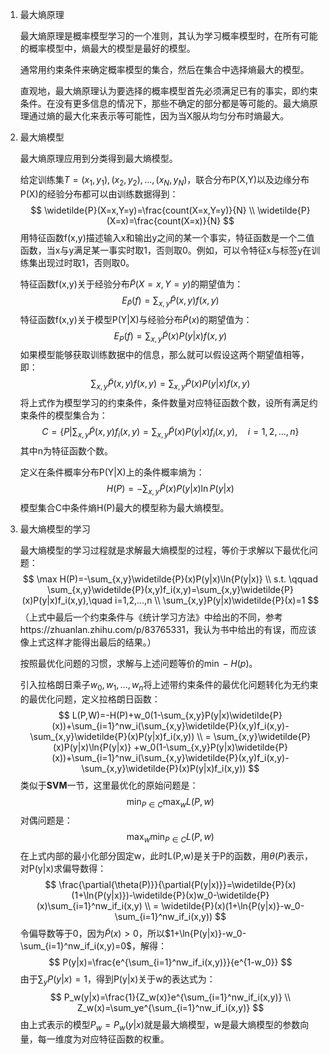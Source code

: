 1. 最大熵原理

   最大熵原理是概率模型学习的一个准则，其认为学习概率模型时，在所有可能的概率模型中，熵最大的模型是最好的模型。

   通常用约束条件来确定概率模型的集合，然后在集合中选择熵最大的模型。

   直观地，最大熵原理认为要选择的概率模型首先必须满足已有的事实，即约束条件。在没有更多信息的情况下，那些不确定的部分都是等可能的。最大熵原理通过熵的最大化来表示等可能性，因为当X服从均匀分布时熵最大。

2. 最大熵模型

   最大熵原理应用到分类得到最大熵模型。

   给定训练集$T={(x_1,y_1),(x_2,y_2),...,(x_N,y_N)}$，联合分布P(X,Y)以及边缘分布P(X)的经验分布都可以由训练数据得到：
$$
   \widetilde{P}(X=x,Y=y)=\frac{count(X=x,Y=y)}{N}
   \\ \widetilde{P}(X=x)=\frac{count(X=x)}{N}
   $$
   用特征函数f(x,y)描述输入x和输出y之间的某一个事实，特征函数是一个二值函数，当x与y满足某一事实时取1，否则取0。例如，可以令特征x与标签y在训练集出现过时取1，否则取0。
   
   特征函数f(x,y)关于经验分布$\widetilde{P}(X=x,Y=y)$的期望值为：
   $$
   E_{\widetilde{P}}(f)=\sum_{x,y}\widetilde{P}(x,y)f(x,y)
   $$
   特征函数f(x,y)关于模型P(Y|X)与经验分布$\widetilde{P}(x)$的期望值为：
   $$
   E_{P}(f)=\sum_{x,y}\widetilde{P}(x)P(y|x)f(x,y)
   $$
   如果模型能够获取训练数据中的信息，那么就可以假设这两个期望值相等，即：
   $$
   \sum_{x,y}\widetilde{P}(x,y)f(x,y)=\sum_{x,y}\widetilde{P}(x)P(y|x)f(x,y)
   $$
   将上式作为模型学习的约束条件，条件数量对应特征函数个数，设所有满足约束条件的模型集合为：
   $$
   C=\{P|\sum_{x,y}\widetilde{P}(x,y)f_i(x,y)=\sum_{x,y}\widetilde{P}(x)P(y|x)f_i(x,y),\quad i=1,2,...,n\}
   $$
   其中n为特征函数个数。
   
   定义在条件概率分布P(Y|X)上的条件概率熵为：
   $$
   H(P)=-\sum_{x,y}\widetilde{P}(x)P(y|x)\ln{P(y|x)}
   $$
   模型集合C中条件熵H(P)最大的模型称为最大熵模型。

3. 最大熵模型的学习

   最大熵模型的学习过程就是求解最大熵模型的过程，等价于求解以下最优化问题：
   $$
   \max H(P)=-\sum_{x,y}\widetilde{P}(x)P(y|x)\ln{P(y|x)}
   \\ s.t. \qquad \sum_{x,y}\widetilde{P}(x,y)f_i(x,y)=\sum_{x,y}\widetilde{P}(x)P(y|x)f_i(x,y),\quad i=1,2,...,n
   \\ \sum_{x,y}P(y|x)\widetilde{P}(x)=1
   $$
   （上式中最后一个约束条件与《统计学习方法》中给出的不同，参考https://zhuanlan.zhihu.com/p/83765331，我认为书中给出的有误，而应该像上式这样才能得出最后的结果。）

   按照最优化问题的习惯，求解与上述问题等价的$\min -H(p)$。

   引入拉格朗日乘子$w_0,w_1,...,w_n$将上述带约束条件的最优化问题转化为无约束的最优化问题，定义拉格朗日函数：
   $$
   L(P,W)=-H(P)+w_0(1-\sum_{x,y}P(y|x)\widetilde{P}(x))+\sum_{i=1}^nw_i(\sum_{x,y}\widetilde{P}(x,y)f_i(x,y)-\sum_{x,y}\widetilde{P}(x)P(y|x)f_i(x,y))
   \\ = \sum_{x,y}\widetilde{P}(x)P(y|x)\ln{P(y|x)} +w_0(1-\sum_{x,y}P(y|x)\widetilde{P}(x))+\sum_{i=1}^nw_i(\sum_{x,y}\widetilde{P}(x,y)f_i(x,y)-\sum_{x,y}\widetilde{P}(x)P(y|x)f_i(x,y))
   $$
   类似于**SVM**一节，这里最优化的原始问题是：
   $$
   \min_{P\in{C}}\max_wL(P,w)
   $$
   对偶问题是：
   $$
   \max_w\min_{P\in{C}}L(P,w)
   $$
   在上式内部的最小化部分固定w，此时L(P,w)是关于P的函数，用$\theta(P)$表示，对P(y|x)求偏导数得：
   $$
   \frac{\partial{\theta(P)}}{\partial{P(y|x)}}=\widetilde{P}(x)(1+\ln{P(y|x)})-\widetilde{P}(x)w_0-\widetilde{P}(x)\sum_{i=1}^nw_if_i(x,y)
   \\ = \widetilde{P}(x)(1+\ln{P(y|x)}-w_0-\sum_{i=1}^nw_if_i(x,y))
   $$
   令偏导数等于0，因为$\widetilde{P}(x)>0$，所以$1+\ln{P(y|x)}-w_0-\sum_{i=1}^nw_if_i(x,y)=0$，解得：
   $$
   P(y|x)=\frac{e^{\sum_{i=1}^nw_if_i(x,y)}}{e^{1-w_0}}
   $$
   由于$\sum_yP(y|x)=1$，得到P(y|x)关于w的表达式为：
   $$
   P_w(y|x)=\frac{1}{Z_w(x)}e^{\sum_{i=1}^nw_if_i(x,y)}
   \\ Z_w(x)=\sum_ye^{\sum_{i=1}^nw_if_i(x,y)}
   $$
   由上式表示的模型$P_w=P_w(y|x)$就是最大熵模型，w是最大熵模型的参数向量，每一维度为对应特征函数的权重。

